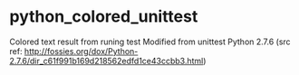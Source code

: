 python_colored_unittest
=======================

Colored text result from runing test
Modified from unittest Python 2.7.6 
(src ref: http://fossies.org/dox/Python-2.7.6/dir_c61f991b169d218562edfd1ce43ccbb3.html)
